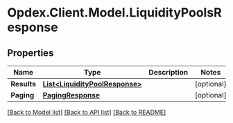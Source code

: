 # Opdex.Client.Model.LiquidityPoolsResponse

## Properties

Name | Type | Description | Notes
------------ | ------------- | ------------- | -------------
**Results** | [**List&lt;LiquidityPoolResponse&gt;**](LiquidityPoolResponse.md) |  | [optional] 
**Paging** | [**PagingResponse**](PagingResponse.md) |  | [optional] 

[[Back to Model list]](../README.md#documentation-for-models) [[Back to API list]](../README.md#documentation-for-api-endpoints) [[Back to README]](../README.md)

